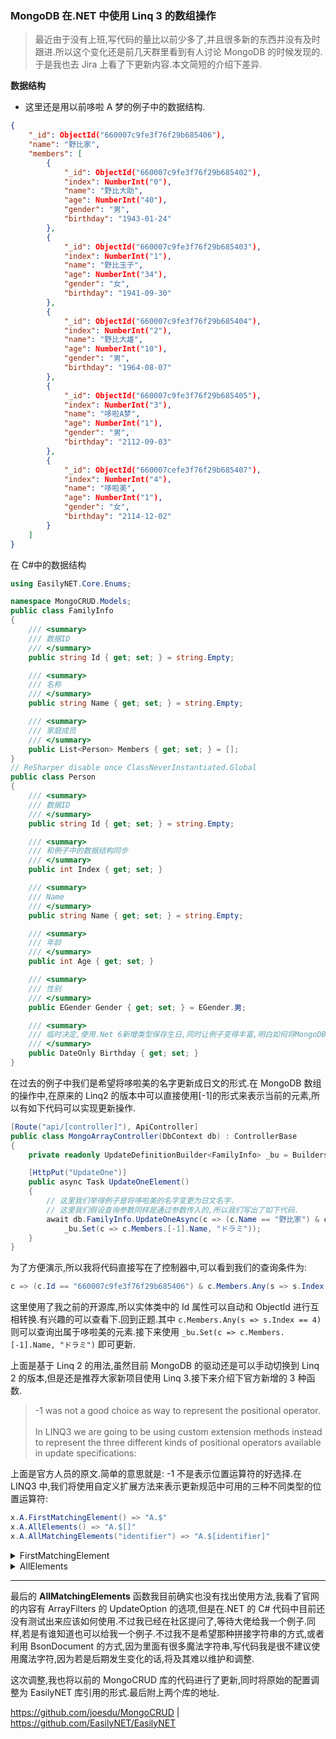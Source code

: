 ### MongoDB 在.NET 中使用 Linq 3 的数组操作

> 最近由于没有上班,写代码的量比以前少多了,并且很多新的东西并没有及时跟进.所以这个变化还是前几天群里看到有人讨论 MongoDB 的时候发现的.于是我也去 Jira 上看了下更新内容.本文简短的介绍下差异.

**数据结构**

- 这里还是用以前哆啦 A 梦的例子中的数据结构.

```json
{
    "_id": ObjectId("660007c9fe3f76f29b685406"),
    "name": "野比家",
    "members": [
        {
            "_id": ObjectId("660007c9fe3f76f29b685402"),
            "index": NumberInt("0"),
            "name": "野比大助",
            "age": NumberInt("40"),
            "gender": "男",
            "birthday": "1943-01-24"
        },
        {
            "_id": ObjectId("660007c9fe3f76f29b685403"),
            "index": NumberInt("1"),
            "name": "野比玉子",
            "age": NumberInt("34"),
            "gender": "女",
            "birthday": "1941-09-30"
        },
        {
            "_id": ObjectId("660007c9fe3f76f29b685404"),
            "index": NumberInt("2"),
            "name": "野比大雄",
            "age": NumberInt("10"),
            "gender": "男",
            "birthday": "1964-08-07"
        },
        {
            "_id": ObjectId("660007c9fe3f76f29b685405"),
            "index": NumberInt("3"),
            "name": "哆啦A梦",
            "age": NumberInt("1"),
            "gender": "男",
            "birthday": "2112-09-03"
        },
        {
            "_id": ObjectId("660007cefe3f76f29b685407"),
            "index": NumberInt("4"),
            "name": "哆啦美",
            "age": NumberInt("1"),
            "gender": "女",
            "birthday": "2114-12-02"
        }
    ]
}
```

在 C#中的数据结构

```csharp
using EasilyNET.Core.Enums;

namespace MongoCRUD.Models;
public class FamilyInfo
{
    /// <summary>
    /// 数据ID
    /// </summary>
    public string Id { get; set; } = string.Empty;

    /// <summary>
    /// 名称
    /// </summary>
    public string Name { get; set; } = string.Empty;

    /// <summary>
    /// 家庭成员
    /// </summary>
    public List<Person> Members { get; set; } = [];
}
// ReSharper disable once ClassNeverInstantiated.Global
public class Person
{
    /// <summary>
    /// 数据ID
    /// </summary>
    public string Id { get; set; } = string.Empty;

    /// <summary>
    /// 和例子中的数据结构同步
    /// </summary>
    public int Index { get; set; }

    /// <summary>
    /// Name
    /// </summary>
    public string Name { get; set; } = string.Empty;

    /// <summary>
    /// 年龄
    /// </summary>
    public int Age { get; set; }

    /// <summary>
    /// 性别
    /// </summary>
    public EGender Gender { get; set; } = EGender.男;

    /// <summary>
    /// 临时决定,使用.Net 6新增类型保存生日,同时让例子变得丰富,明白如何将MongoDB不支持的数据类型序列化
    /// </summary>
    public DateOnly Birthday { get; set; }
}
```

在过去的例子中我们是希望将哆啦美的名字更新成日文的形式.在 MongoDB 数组的操作中,在原来的 Linq2 的版本中可以直接使用[-1]的形式来表示当前的元素,所以有如下代码可以实现更新操作.

```csharp
[Route("api/[controller]"), ApiController]
public class MongoArrayController(DbContext db) : ControllerBase
{
    private readonly UpdateDefinitionBuilder<FamilyInfo> _bu = Builders<FamilyInfo>.Update;

    [HttpPut("UpdateOne")]
    public async Task UpdateOneElement()
    {
        // 这里我们举得例子是将哆啦美的名字变更为日文名字.
        // 这里我们假设查询参数同样是通过参数传入的,所以我们写出了如下代码.
        await db.FamilyInfo.UpdateOneAsync(c => (c.Name == "野比家") & c.Members.Any(s => s.Index == 4),
            _bu.Set(c => c.Members.[-1].Name, "ドラミ"));
    }
}
```

为了方便演示,所以我将代码直接写在了控制器中,可以看到我们的查询条件为:

```csharp
c => (c.Id == "660007c9fe3f76f29b685406") & c.Members.Any(s => s.Index == 4)
```

这里使用了我之前的开源库,所以实体类中的 Id 属性可以自动和 ObjectId 进行互相转换.有兴趣的可以查看下.回到正题.其中 `c.Members.Any(s => s.Index == 4)` 则可以查询出属于哆啦美的元素.接下来使用 `_bu.Set(c => c.Members.[-1].Name, "ドラミ")` 即可更新.

上面是基于 Linq 2 的用法,虽然目前 MongoDB 的驱动还是可以手动切换到 Linq 2 的版本,但是还是推荐大家新项目使用 Linq 3.接下来介绍下官方新增的 3 种函数.

> -1 was not a good choice as way to represent the positional operator.<br><br>
> In LINQ3 we are going to be using custom extension methods instead to represent the three different kinds of positional operators available in update specifications:

上面是官方人员的原文.简单的意思就是: -1 不是表示位置运算符的好选择.在 LINQ3 中,我们将使用自定义扩展方法来表示更新规范中可用的三种不同类型的位置运算符:

```csharp
x.A.FirstMatchingElement() => "A.$"
x.A.AllElements() => "A.$[]"
x.A.AllMatchingElements("identifier") => "A.$[identifier]"
```

<details> 
<summary style="font-size: 14px">FirstMatchingElement</summary>

正如字面意思,FirstMatchingElement 方法的含义表示第一个匹配的元素.所以上面的例子可以改写为如下的形式:

```csharp
[Route("api/[controller]"), ApiController]
public class MongoArrayController(DbContext db) : ControllerBase
{
    private readonly UpdateDefinitionBuilder<FamilyInfo> _bu = Builders<FamilyInfo>.Update;

    [HttpPut("UpdateOne")]
    public async Task UpdateOneElement()
    {
        // 这里我们举得例子是将哆啦美的名字变更为日文名字.
        // 这里我们假设查询参数同样是通过参数传入的,所以我们写出了如下代码.
        await db.FamilyInfo.UpdateOneAsync(c => (c.Name == "野比家") & c.Members.Any(s => s.Index == 4),
            _bu.Set(c => c.Members.FirstMatchingElement().Name, "ドラミ"));
    }
}
```

</details>

<details> 
<summary style="font-size: 14px">AllElements</summary>

正如字面意思,AllElements 方法的含义表示匹配的所有元素.比如我们希望将上述数据中的所有 Name 字段改成:ドラミ,则可以将查询条件改一下.

```csharp
[Route("api/[controller]"), ApiController]
public class MongoArrayController(DbContext db) : ControllerBase
{
    private readonly UpdateDefinitionBuilder<FamilyInfo> _bu = Builders<FamilyInfo>.Update;

    [HttpPut("UpdateOne")]
    public async Task UpdateOneElement()
    {
        // 这里我们举得例子是将哆啦美的名字变更为日文名字.
        // 这里我们假设查询参数同样是通过参数传入的,所以我们写出了如下代码.
        await db.FamilyInfo.UpdateOneAsync(c => (c.Name == "野比家"),
            _bu.Set(c => c.Members.AllElements().Name, "ドラミ"));
    }
}
```

</details>

---

最后的 **AllMatchingElements** 函数我目前确实也没有找出使用方法,我看了官网的内容有 ArrayFilters 的 UpdateOption 的选项,但是在.NET 的 C# 代码中目前还没有测试出来应该如何使用.不过我已经在社区提问了,等待大佬给我一个例子.同样,若是有谁知道也可以给我一个例子.不过我不是希望那种拼接字符串的方式,或者利用 BsonDocument 的方式,因为里面有很多魔法字符串,写代码我是很不建议使用魔法字符,因为若是后期发生变化的话,将及其难以维护和调整.

这次调整,我也将以前的 MongoCRUD 库的代码进行了更新,同时将原始的配置调整为 EasilyNET 库引用的形式.最后附上两个库的地址.

https://github.com/joesdu/MongoCRUD | https://github.com/EasilyNET/EasilyNET
